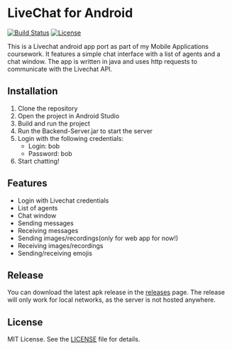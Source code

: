 # LiveChat for Android
[![Build Status](https://travis-ci.org/livechat/sample-app-android.svg?branch=master)](https://travis-ci.org/livechat/)
[![License](https://img.shields.io/badge/license-MIT-green.svg?style=flat)]()

This is a Livechat android app port as part of my Mobile Applications coursework. It features a simple chat interface with a list of agents and a chat window. The app is written in java and uses http requests to communicate with the Livechat API.

## Installation
1. Clone the repository
2. Open the project in Android Studio
3. Build and run the project
4. Run the Backend-Server.jar to start the server
5. Login with the following credentials:
    - Login: bob
    - Password: bob
6. Start chatting!

## Features
- Login with Livechat credentials
- List of agents
- Chat window
- Sending messages
- Receiving messages
- Sending images/recordings(only for web app for now!)
- Receiving images/recordings
- Sending/receiving emojis

## Release
You can download the latest apk release in the [releases](https://github.com/Kspiropali/Livechat/releases) page.
The release will only work for local networks, as the server is not hosted anywhere.

## License
MIT License. See the [LICENSE](app/LICENSE) file for details.